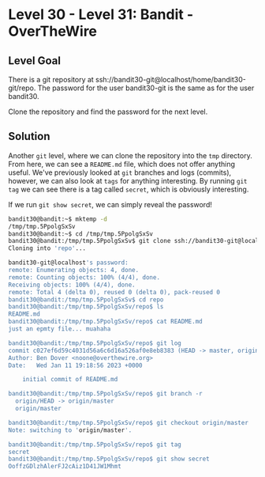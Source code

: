 # Level 30 - Level 31: Bandit - OverTheWire

## Level Goal

There is a git repository at ssh://bandit30-git@localhost/home/bandit30-git/repo. The password for the user bandit30-git is the same as for the user bandit30.

Clone the repository and find the password for the next level.

## Solution
Another `git` level, where we can clone the repository into the `tmp` directory. From here, we can see a `README.md` file, which does not offer anything useful. We've previously looked at `git` branches and logs (commits), however, we can also look at `tags` for anything interesting. By running `git tag` we can see there is a tag called `secret`, which is obviously interesting.

If we run `git show secret`, we can simply reveal the password!

```bash
bandit30@bandit:~$ mktemp -d
/tmp/tmp.5PpolgSxSv
bandit30@bandit:~$ cd /tmp/tmp.5PpolgSxSv
bandit30@bandit:/tmp/tmp.5PpolgSxSv$ git clone ssh://bandit30-git@localhost:2220/home/bandit30-git/repo
Cloning into 'repo'...

bandit30-git@localhost's password: 
remote: Enumerating objects: 4, done.
remote: Counting objects: 100% (4/4), done.
Receiving objects: 100% (4/4), done.
remote: Total 4 (delta 0), reused 0 (delta 0), pack-reused 0
bandit30@bandit:/tmp/tmp.5PpolgSxSv$ cd repo
bandit30@bandit:/tmp/tmp.5PpolgSxSv/repo$ ls
README.md
bandit30@bandit:/tmp/tmp.5PpolgSxSv/repo$ cat README.md 
just an epmty file... muahaha

bandit30@bandit:/tmp/tmp.5PpolgSxSv/repo$ git log
commit c027ef6d59c4031d56a6c6d16a526af0e8eb8383 (HEAD -> master, origin/master, origin/HEAD)
Author: Ben Dover <noone@overthewire.org>
Date:   Wed Jan 11 19:18:56 2023 +0000

    initial commit of README.md

bandit30@bandit:/tmp/tmp.5PpolgSxSv/repo$ git branch -r
  origin/HEAD -> origin/master
  origin/master

bandit30@bandit:/tmp/tmp.5PpolgSxSv/repo$ git checkout origin/master
Note: switching to 'origin/master'.

bandit30@bandit:/tmp/tmp.5PpolgSxSv/repo$ git tag
secret
bandit30@bandit:/tmp/tmp.5PpolgSxSv/repo$ git show secret
OoffzGDlzhAlerFJ2cAiz1D41JW1Mhmt
```